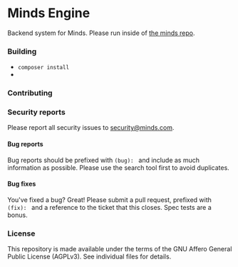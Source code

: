 Minds Engine
==========

Backend system for Minds. Please run inside of [the minds repo](https://github.com/minds/minds).

### Building

- `composer install`
- 

### Contributing

### Security reports
Please report all security issues to security@minds.com. 

#### Bug reports
Bug reports should be prefixed with `(bug): ` and include as much information as possible. Please use the search tool first to avoid duplicates.

#### Bug fixes
You've fixed a bug? Great! Please submit a pull request, prefixed with `(fix): ` and a reference to the ticket that this closes. Spec tests are a bonus.

### License

This repository is made available under the terms of the GNU Affero General Public License (AGPLv3).  See individual files for details.
